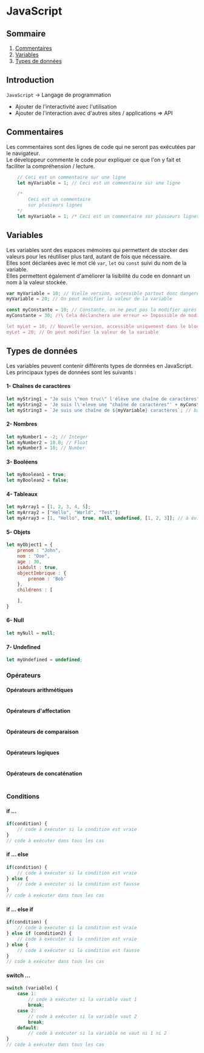 # JavaScript

## Sommaire
1. [Commentaires](#commentaires)
2. [Variables](#variables)
3. [Types de données](#types-de-données)

## Introduction
`JavaScript` -> Langage de programmation<br/>
- Ajouter de l'interactivité avec l'utilisation
- Ajouter de l'interaction avec d'autres sites / applications => API

## Commentaires

Les commentaires sont des lignes de code qui ne seront pas exécutées par le navigateur. <br /> 
Le développeur commente le code pour expliquer ce que l'on y fait et faciliter la compréhension / lecture.
```javascript
    // Ceci est un commentaire sur une ligne
    let myVariable = 1; // Ceci est un commentaire sur une ligne

    /* 
        Ceci est un commentaire
        sur plusieurs lignes 
    */
    let myVariable = 1; /* Ceci est un commentaire sur plusieurs lignes */
```
    
## Variables
Les variables sont des espaces mémoires qui permettent de stocker des valeurs pour les réutiliser plus tard, autant de fois que nécessaire. <br />
Elles sont déclarées avec le mot clé `var`, `let` ou `const` suivi du nom de la variable. <br />
Elles permettent également d'améliorer la lisibilité du code en donnant un nom à la valeur stockée. <br />

```javascript
var myVariable = 10; // Vielle version, accessible partout donc dangereux on ne l'utilise plus
myVariable = 20; // On peut modifier la valeur de la variable

const myConstante = 10; // Constante, on ne peut pas la modifier après la déclaration
myConstante = 30; /!\ Cela déclanchera une erreur => Impossible de modifier une constante

let myLet = 10; // Nouvelle version, accessible uniquement dans le bloc où elle est déclarée
myLet = 20; // On peut modifier la valeur de la variable

```

## Types de données
Les variables peuvent contenir différents types de données en JavaScript. <br />
Les principaux types de données sont les suivants : <br />   

#### 1- Chaînes de caractères
```javascript
let myString1 = "Je suis \"mon truc\" l'élève une chaîne de caractères" + myConstante + " autre chaine"; // guillemets double
let myString2 = 'Je suis l\'eleve une "chaîne de caractères"' + myConstante + ' autre chaine'; // guillemets simple
let myString3 = `Je suis une chaîne de ${myVariable} caractères`; // backtick
```

#### 2- Nombres
```javascript
let myNumber1 = -2; // Integer
let myNumber2 = 10.0; // Float
let myNumber3 = 10; // Number

```

#### 3- Booléens
```javascript
let myBoolean1 = true;
let myBoolean2 = false;
```

#### 4- Tableaux
```javascript
let myArray1 = [1, 2, 3, 4, 5];
let myArray2 = ["Hello", "World", "Test"];
let myArray3 = [1, "Hello", true, null, undefined, [1, 2, 3]]; // à éviter
```

#### 5- Objets
```javascript
let myObject1 = {
    prenom : "John",
    nom : "Doe",
    age : 30,
    isAdult : true,
    objectImbrique : {
        prenom : 'Bob'
    },
    childrens : [

    ],
}
```

#### 6- Null
```javascript
let myNull = null;
```

#### 7- Undefined
```javascript
let myUndefined = undefined;
```

### Opérateurs
#### Opérateurs arithmétiques
```javascript
```

#### Opérateurs d'affectation
```javascript
```

#### Opérateurs de comparaison
```javascript
```

#### Opérateurs logiques
```javascript
```

#### Opérateurs de concaténation
```javascript
```

### Conditions
#### if ...
```javascript
if(condition) {
    // code à exécuter si la condition est vraie
}
// code à exécuter dans tous les cas
```

#### if ... else
```javascript
if(condition) {
    // code à exécuter si la condition est vraie
} else {
    // code à exécuter si la condition est fausse
}
// code à exécuter dans tous les cas
```

#### if ... else if 
```javascript
if(condition) {
    // code à exécuter si la condition est vraie
} else if (condition2) {
    // code à exécuter si la condition est vraie
} else {
    // code à exécuter si la condition est fausse
}
// code à exécuter dans tous les cas
```

#### switch ...
```javascript
switch (variable) {
    case 1:
        // code à exécuter si la variable vaut 1
        break;
    case 2:
        // code à exécuter si la variable vaut 2
        break;
    default:
        // code à exécuter si la variable ne vaut ni 1 ni 2
}
// code à exécuter dans tous les cas
```

